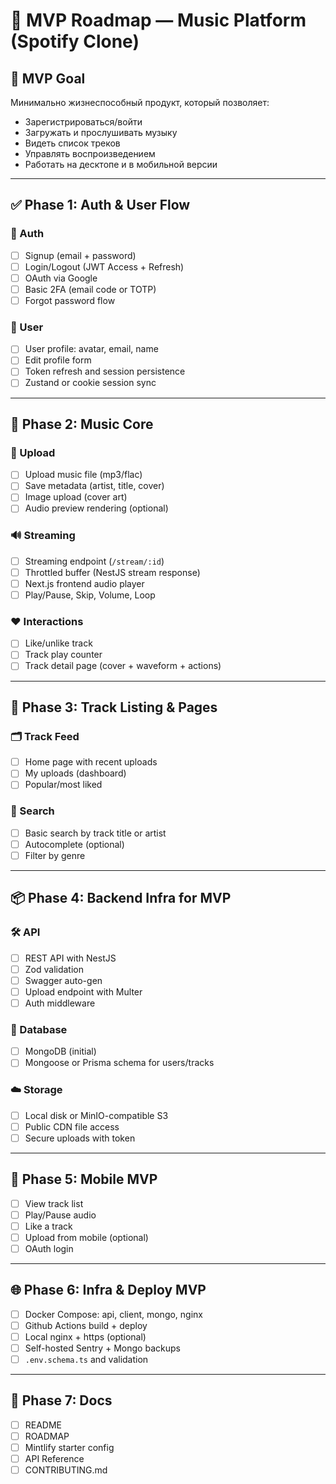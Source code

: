 # 🚀 MVP Roadmap — Music Platform (Spotify Clone)

## 🎯 MVP Goal
Минимально жизнеспособный продукт, который позволяет:
- Зарегистрироваться/войти
- Загружать и прослушивать музыку
- Видеть список треков
- Управлять воспроизведением
- Работать на десктопе и в мобильной версии

---

## ✅ Phase 1: Auth & User Flow

### 🔐 Auth
- [ ] Signup (email + password)
- [ ] Login/Logout (JWT Access + Refresh)
- [ ] OAuth via Google
- [ ] Basic 2FA (email code or TOTP)
- [ ] Forgot password flow

### 👤 User
- [ ] User profile: avatar, email, name
- [ ] Edit profile form
- [ ] Token refresh and session persistence
- [ ] Zustand or cookie session sync

---

## 🎵 Phase 2: Music Core

### 📂 Upload
- [ ] Upload music file (mp3/flac)
- [ ] Save metadata (artist, title, cover)
- [ ] Image upload (cover art)
- [ ] Audio preview rendering (optional)

### 🔊 Streaming
- [ ] Streaming endpoint (`/stream/:id`)
- [ ] Throttled buffer (NestJS stream response)
- [ ] Next.js frontend audio player
- [ ] Play/Pause, Skip, Volume, Loop

### ❤️ Interactions
- [ ] Like/unlike track
- [ ] Track play counter
- [ ] Track detail page (cover + waveform + actions)

---

## 📁 Phase 3: Track Listing & Pages

### 🗂 Track Feed
- [ ] Home page with recent uploads
- [ ] My uploads (dashboard)
- [ ] Popular/most liked

### 🔎 Search
- [ ] Basic search by track title or artist
- [ ] Autocomplete (optional)
- [ ] Filter by genre

---

## 📦 Phase 4: Backend Infra for MVP

### 🛠 API
- [ ] REST API with NestJS
- [ ] Zod validation
- [ ] Swagger auto-gen
- [ ] Upload endpoint with Multer
- [ ] Auth middleware

### 💾 Database
- [ ] MongoDB (initial)
- [ ] Mongoose or Prisma schema for users/tracks

### ☁️ Storage
- [ ] Local disk or MinIO-compatible S3
- [ ] Public CDN file access
- [ ] Secure uploads with token

---

## 📲 Phase 5: Mobile MVP

- [ ] View track list
- [ ] Play/Pause audio
- [ ] Like a track
- [ ] Upload from mobile (optional)
- [ ] OAuth login

---

## 🌐 Phase 6: Infra & Deploy MVP

- [ ] Docker Compose: api, client, mongo, nginx
- [ ] Github Actions build + deploy
- [ ] Local nginx + https (optional)
- [ ] Self-hosted Sentry + Mongo backups
- [ ] `.env.schema.ts` and validation

---

## 📘 Phase 7: Docs

- [ ] README
- [ ] ROADMAP
- [ ] Mintlify starter config
- [ ] API Reference
- [ ] CONTRIBUTING.md